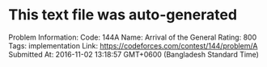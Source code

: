 # This text file was auto-generated

Problem Information:
Code: 144A
Name: Arrival of the General
Rating: 800
Tags: implementation
Link: https://codeforces.com/contest/144/problem/A
Submitted At: 2016-11-02 13:18:57 GMT+0600 (Bangladesh Standard Time)